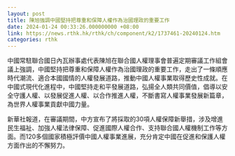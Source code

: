 ```yaml
---
layout: post
title: 陳旭強調中國堅持把尊重和保障人權作為治國理政的重要工作
date: 2024-01-24 00:33:26.000000000 +08:00
link: https://news.rthk.hk/rthk/ch/component/k2/1737461-20240124.htm
categories: rthk
---
```


中國常駐聯合國日內瓦辦事處代表陳旭在聯合國人權理事會普遍定期審議工作組會議上強調，中國堅持把尊重和保障人權作為治國理政的重要工作，走出了一條順應時代潮流、適合本國國情的人權發展道路，推動中國人權事業取得歷史性成就。在中國式現代化進程中，中國堅持走和平發展道路，弘揚全人類共同價值，倡導以安全守護人權、以發展促進人權、以合作推進人權，不斷書寫人權事業發展新篇章，為世界人權事業貢獻中國力量。

新華社報道，在審議期間，中方宣布了將採取的30項人權保障新舉措，涉及增進民生福祉、加強人權法律保障、促進國際人權合作、支持聯合國人權機制工作等方面。而120多個國家積極評價中國人權事業進展，充分肯定中國在促進和保護人權方面作出的不懈努力。
